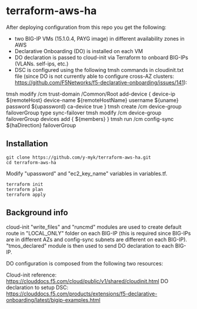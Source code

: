 # terraform-aws-ha 

After deploying configuration from this repo you get the following:

- two BIG-IP VMs (15.1.0.4, PAYG image) in different availability zones in AWS
- Declarative Onboarding (DO) is installed on each VM
- DO declaration is passed to cloud-init via Terraform to onboard BIG-IPs (VLANs. self-ips, etc.)
- DSC is configured using the following tmsh commands in cloudinit.txt file (since DO is not currently able to configure cross-AZ clusters: https://github.com/F5Networks/f5-declarative-onboarding/issues/141):

tmsh modify /cm trust-domain /Common/Root add-device { device-ip ${remoteHost} device-name ${remoteHostName} username ${uname} password ${upassword} ca-device true }
tmsh create /cm device-group failoverGroup type sync-failover
tmsh modify /cm device-group failoverGroup devices add { ${members} }
tmsh run /cm config-sync ${haDirection} failoverGroup

## Installation

```
git clone https://github.com/y-myk/terraform-aws-ha.git
cd terraform-aws-ha
```

Modify "upassword" and "ec2_key_name" variables in variables.tf.

```
terraform init
terraform plan
terraform apply
```

## Background info

cloud-init "write_files" and "runcmd" modules are used to create default route in "LOCAL_ONLY" folder on each BIG-IP (this is required since BIG-IPs are in different AZs and config-sync subnets are different on each BIG-IP). "tmos_declared" module is then used to send DO declaration to each BIG-IP.

DO configuration is composed from the following two resources:

Cloud-init reference: https://clouddocs.f5.com/cloud/public/v1/shared/cloudinit.html
DO declaration to setup DSC: https://clouddocs.f5.com/products/extensions/f5-declarative-onboarding/latest/bigip-examples.html
